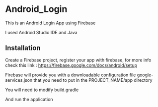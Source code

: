 # Android_Login
This is an Android Login App using Firebase 

I used Android Studio IDE and Java

## Installation
Create a Firebase project, register your app with firebase, for more info check this link : https://firebase.google.com/docs/android/setup 

Firebase will provide you with a downloadable configuration file google-services.json that you need to put in the PROJECT_NAME/app directory 

You will need to modify build.gradle

And run the application
